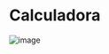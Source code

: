 # Calculadora
![image](https://github.com/Luiz-Hznrique/Calculadora/assets/103291286/978db2fc-7517-442a-a28e-d4a12f12313c)
